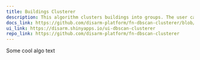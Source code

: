 ```yaml
---
title: Buildings Clusterer
description: This algorithm clusters buildings into groups. The user can specify the minimum and maximum number of builidngs per cluster, as well as the maximum distance between any two buildings in a cluster. It is also possible to ensure that no clusters intersect lines (e.g. roads, rivers or admin boundaries). 
docs_link: https://github.com/disarm-platform/fn-dbscan-clusterer/blob/master/SPECS.md
ui_link: https://disarm.shinyapps.io/ui-dbscan-clusterer
repo_link: https://github.com/disarm-platform/fn-dbscan-clusterer
---
```


Some cool algo text
